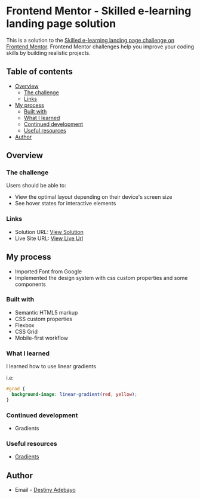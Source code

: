 # Frontend Mentor - Skilled e-learning landing page solution

This is a solution to the [Skilled e-learning landing page challenge on Frontend Mentor](https://www.frontendmentor.io/challenges/skilled-elearning-landing-page-S1ObDrZ8q). Frontend Mentor challenges help you improve your coding skills by building realistic projects.

## Table of contents

- [Overview](#overview)
  - [The challenge](#the-challenge)
  - [Links](#links)
- [My process](#my-process)
  - [Built with](#built-with)
  - [What I learned](#what-i-learned)
  - [Continued development](#continued-development)
  - [Useful resources](#useful-resources)
- [Author](#author)

## Overview

### The challenge

Users should be able to:

- View the optimal layout depending on their device's screen size
- See hover states for interactive elements

### Links

- Solution URL: [View Solution](https://your-solution-url.com)
- Live Site URL: [View Live Url](https://your-live-site-url.com)

## My process

- Imported Font from Google
- Implemented the design system with css custom properties and some components

### Built with

- Semantic HTML5 markup
- CSS custom properties
- Flexbox
- CSS Grid
- Mobile-first workflow

### What I learned

I learned how to use linear gradients

i.e:

```css
#grad {
  background-image: linear-gradient(red, yellow);
}
```

### Continued development

- Gradients

### Useful resources

- [Gradients](https://www.w3schools.com/css/css3_gradients.asp)

## Author

- Email - [Destiny Adebayo](kingdeeyfx@gmail.com)
